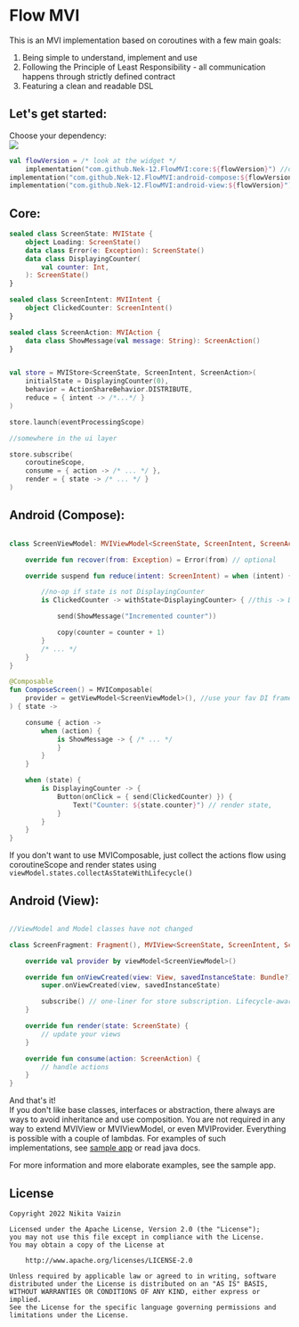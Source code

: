 # Flow MVI

This is an MVI implementation based on coroutines with a few main goals:

1. Being simple to understand, implement and use
2. Following the Principle of Least Responsibility - all communication happens through strictly defined contract
3. Featuring a clean and readable DSL

## Let's get started:

Choose your dependency:  
[![](https://jitpack.io/v/Nek-12/FlowMVI.svg)](https://jitpack.io/#Nek-12/FlowMVI)

```kotlin
val flowVersion = /* look at the widget */
    implementation("com.github.Nek-12.FlowMVI:core:${flowVersion}") //does not depend on any particular platform
implementation("com.github.Nek-12.FlowMVI:android-compose:${flowVersion}") //For Jetpack Compose Android projects
implementation("com.github.Nek-12.FlowMVI:android-view:${flowVersion}") //For View-based Android projects
```

## Core:

```kotlin
sealed class ScreenState: MVIState {
    object Loading: ScreenState()
    data class Error(e: Exception): ScreenState()
    data class DisplayingCounter(
        val counter: Int,
    ): ScreenState()
}

sealed class ScreenIntent: MVIIntent {
    object ClickedCounter: ScreenIntent()
}

sealed class ScreenAction: MVIAction {
    data class ShowMessage(val message: String): ScreenAction()
}


val store = MVIStore<ScreenState, ScreenIntent, ScreenAction>(
    initialState = DisplayingCounter(0),
    behavior = ActionShareBehavior.DISTRIBUTE,
    reduce = { intent -> /*...*/ }
)

store.launch(eventProcessingScope)

//somewhere in the ui layer

store.subscribe(
    coroutineScope,
    consume = { action -> /* ... */ },
    render = { state -> /* ... */ }
)
```

## Android (Compose):

```kotlin

class ScreenViewModel: MVIViewModel<ScreenState, ScreenIntent, ScreenAction>(initialState = Loading) {

    override fun recover(from: Exception) = Error(from) // optional

    override suspend fun reduce(intent: ScreenIntent) = when (intent) {

        //no-op if state is not DisplayingCounter
        is ClickedCounter -> withState<DisplayingCounter> { //this -> DisplayingCounter

            send(ShowMessage("Incremented counter"))

            copy(counter = counter + 1)
        }
        /* ... */
    }
}

@Composable
fun ComposeScreen() = MVIComposable(
    provider = getViewModel<ScreenViewModel>(), //use your fav DI framework
) { state ->

    consume { action ->
        when (action) {
            is ShowMessage -> { /* ... */
            }
        }
    }

    when (state) {
        is DisplayingCounter -> {
            Button(onClick = { send(ClickedCounter) }) {
                Text("Counter: ${state.counter}") // render state,
            }
        }
    }
}
```

If you don't want to use MVIComposable, just collect the actions flow using coroutineScope and render states
using `viewModel.states.collectAsStateWithLifecycle()`

## Android (View):

```kotlin

//ViewModel and Model classes have not changed

class ScreenFragment: Fragment(), MVIView<ScreenState, ScreenIntent, ScreenAction> {

    override val provider by viewModel<ScreenViewModel>()

    override fun onViewCreated(view: View, savedInstanceState: Bundle?) {
        super.onViewCreated(view, savedInstanceState)

        subscribe() // one-liner for store subscription. Lifecycle-aware and efficient.
    }

    override fun render(state: ScreenState) {
        // update your views
    }

    override fun consume(action: ScreenAction) {
        // handle actions
    }
}
```

And that's it!   
If you don't like base classes, interfaces or abstraction, there always are ways to avoid inheritance and use
composition. You are not required in any way to extend MVIView or MVIViewModel, or even MVIProvider. Everything is
possible with a couple of lambdas. For examples of such implementations,
see [sample app](/app/src/main/java/com/nek12/flowMVI/sample/view/NoBaseClassViewModel.kt) or read java docs.

For more information and more elaborate examples, see the sample app.

## License

```
Copyright 2022 Nikita Vaizin

Licensed under the Apache License, Version 2.0 (the "License");
you may not use this file except in compliance with the License.
You may obtain a copy of the License at

    http://www.apache.org/licenses/LICENSE-2.0

Unless required by applicable law or agreed to in writing, software
distributed under the License is distributed on an "AS IS" BASIS,
WITHOUT WARRANTIES OR CONDITIONS OF ANY KIND, either express or implied.
See the License for the specific language governing permissions and
limitations under the License.
```
